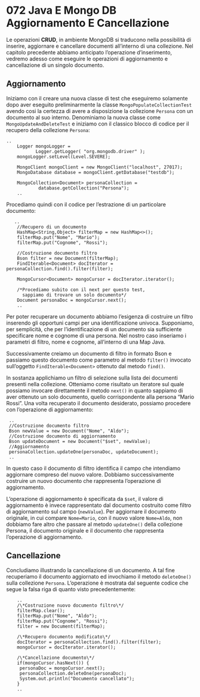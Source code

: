 # 072 Java E Mongo DB Aggiornamento E Cancellazione

Le operazioni **CRUD**, in ambiente MongoDB si traducono nella possibilità di inserire, aggiornare e cancellare documenti all’interno di una collezione. Nel capitolo precedente abbiamo anticipato l’operazione d’inserimento, vedremo adesso come eseguire le operazioni di aggiornamento e cancellazione di un singolo documento.

## Aggiornamento

Iniziamo con il creare una nuova classe di test che eseguiremo solamente dopo aver eseguito preliminarmente la classe `MongoPopulateCollectionTest` avendo cosi la certezza di avere a disposizione la collezione `Persona` con un documento al suo interno. Denominiamo la nuova classe come `MongoUpdateAndDeleteTest` e iniziamo con il classico blocco di codice per il recupero della collezione `Persona`:

```text
..
    Logger mongoLogger = 
           Logger.getLogger( "org.mongodb.driver" ); 
    mongoLogger.setLevel(Level.SEVERE);

    MongoClient mongoClient = new MongoClient("localhost", 27017);
    MongoDatabase database = mongoClient.getDatabase("testdb");

    MongoCollection<Document> personaCollection = 
            database.getCollection("Persona");
    ..
```

Procediamo quindi con il codice per l’estrazione di un particolare documento:

```text
   ..
    //Recupero di un documento
    HashMap<String,Object> filterMap = new HashMap<>();
    filterMap.put("Nome", "Mario");
    filterMap.put("Cognome", "Rossi");

    //Costruzione documento filtro
    Bson filter = new Document(filterMap);
    FindIterable<Document> docIterator = personaCollection.find().filter(filter);

    MongoCursor<Document> mongoCursor = docIterator.iterator();

    /*Procediamo subito con il next per questo test,
      sappiamo di trovare un solo documento*/
    Document personaDoc = mongoCursor.next();
    ..
```

Per poter recuperare un documento abbiamo l’esigenza di costruire un filtro inserendo gli opportuni campi per una identificazione univoca. Supponiamo, per semplicità, che per l’identificazione di un documento sia sufficiente specificare nome e cognome di una persona. Nel nostro caso inseriamo i parametri di filtro, nome e cognome, all’interno di una Map Java.

Successivamente creiamo un documento di filtro in formato Bson e passiamo questo documento come parametro al metodo `filter()` invocato sull’oggetto `FindIterable<Document>` ottenuto dal metodo `find()`.

In sostanza applichiamo un filtro di selezione sulla lista dei documenti presenti nella collezione. Otteniamo come risultato un iteratore sul quale possiamo invocare direttamente il metodo `next()` in quanto sappiamo di aver ottenuto un solo documento, quello corrispondente alla persona “Mario Rossi”. Una volta recuperato il documento desiderato, possiamo procedere con l’operazione di aggiornamento:

```text
 ..
 //Costruzione documento filtro
 Bson newValue = new Document("Nome", "Aldo");
 //Costruzione documento di aggiornamento
 Bson updateDocument = new Document("$set", newValue);
 //Aggiornamento 
 personaCollection.updateOne(personaDoc, updateDocument);
 ..
```

In questo caso il documento di filtro identifica il campo che intendiamo aggiornare compreso del nuovo valore. Dobbiamo successivamente costruire un nuovo documento che rappresenta l’operazione di aggiornamento.

L’operazione di aggiornamento è specificata da `$set`, il valore di aggiornamento è invece rappresentato dal documento costruito come filtro di aggiornamento sul campo \(`newValue`\). Per aggiornare il documento originale, in cui compare `Nome=Mario`, con il nuovo valore `Nome=Aldo`, non dobbiamo fare altro che passare al metodo `updateOne()` della collezione Persona, il documento originale e il documento che rappresenta l’operazione di aggiornamento.

## Cancellazione

Concludiamo illustrando la cancellazione di un documento. A tal fine recuperiamo il documento aggiornato ed invochiamo il metodo `deleteOne()` sulla collezione `Persona`. L’operazione è mostrata dal seguente codice che segue la falsa riga di quanto visto precedentemente:

```text
    ..
    /\*Costruzione nuovo documento filtro\*/
    filterMap.clear();
    filterMap.put("Nome", "Aldo");
    filterMap.put("Cognome", "Rossi"); 
    filter = new Document(filterMap);

    /\*Recupero documento modificato\*/
    docIterator = personaCollection.find().filter(filter);
    mongoCursor = docIterator.iterator();

    /\*Cancellazione documento\*/
    if(mongoCursor.hasNext()) {
     personaDoc = mongoCursor.next();
     personaCollection.deleteOne(personaDoc);
     System.out.println("Documento cancellato");
    }  
    ..
```

